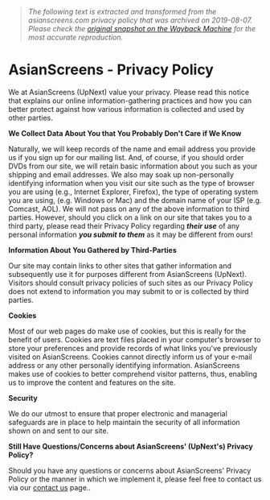 > *The following text is extracted and transformed from the asianscreens.com privacy policy that was archived on 2019-08-07. Please check the [original snapshot on the Wayback Machine](https://web.archive.org/web/20190807180143id_/http%3A//www.asianscreens.com/docs/privacy.asp) for the most accurate reproduction.*

# AsianScreens - Privacy Policy

  
We at AsianScreens (UpNext) value your privacy. Please read this notice that explains our online information-gathering practices and how you can better protect against how various information is collected and used by other parties.

**We Collect Data About You that You Probably Don't Care if We Know**

Naturally, we will keep records of the name and email address you provide us if you sign up for our mailing list. And, of course, if you should order DVDs from our site, we will retain basic information about you such as your shipping and email addresses. We also may soak up non-personally identifying information when you visit our site such as the type of browser you are using (e.g., Internet Explorer, Firefox), the type of operating system you are using, (e.g. Windows or Mac) and the domain name of your ISP (e.g. Comcast, AOL). We will not pass on any of the above information to third parties. However, should you click on a link on our site that takes you to a third party, please read their Privacy Policy regarding **_their use_** of any personal information **_you submit to them_** as it may be different from ours!

**Information About You Gathered by Third-Parties**

Our site may contain links to other sites that gather information and subsequently use it for purposes different from AsianScreens (UpNext). Visitors should consult privacy policies of such sites as our Privacy Policy does not extend to information you may submit to or is collected by third parties.

**Cookies**

Most of our web pages do make use of cookies, but this is really for the benefit of users. Cookies are text files placed in your computer's browser to store your preferences and provide records of what links you've previously visited on AsianScreens. Cookies cannot directly inform us of your e-mail address or any other personally identifying information. AsianScreens makes use of cookies to better comprehend visitor patterns, thus, enabling us to improve the content and features on the site.

**Security**

We do our utmost to ensure that proper electronic and managerial safeguards are in place to help maintain the security of all information shown on and sent to our site.

**Still Have Questions/Concerns about AsianScreens' (UpNext's) Privacy Policy?**

Should you have any questions or concerns about AsianScreens' Privacy Policy or the manner in which we implement it, please feel free to contact us via our [contact us](https://web.archive.org/docs/contact_us.asp) page.. 
